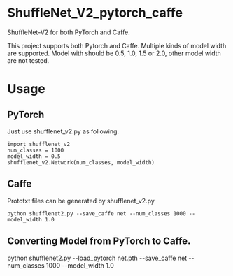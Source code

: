 ShuffleNet_V2_pytorch_caffe
=======================================
ShuffleNet-V2 for both PyTorch and Caffe.

This project supports both Pytorch and Caffe.
Multiple kinds of model width are supported.
Model with should be 0.5, 1.0, 1.5 or 2.0, other model width are not tested.

Usage
=======================================

PyTorch
---------------------------------------
Just use shufflenet_v2.py as following.
```
import shufflenet_v2
num_classes = 1000
model_width = 0.5 
shufflenet_v2.Network(num_classes, model_width)
```

Caffe
---------------------------------------
Prototxt files can be generated by shufflenet_v2.py
```
python shufflenet2.py --save_caffe net --num_classes 1000 --model_width 1.0
```

Converting Model from PyTorch to Caffe.
---------------------------------------
python shufflenet2.py --load_pytorch net.pth --save_caffe net --num_classes 1000 --model_width 1.0
